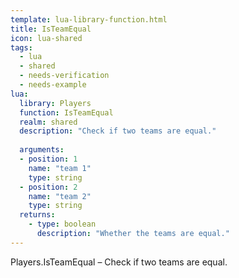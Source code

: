 ```yaml
---
template: lua-library-function.html
title: IsTeamEqual
icon: lua-shared
tags:
  - lua
  - shared
  - needs-verification
  - needs-example
lua:
  library: Players
  function: IsTeamEqual
  realm: shared
  description: "Check if two teams are equal."
  
  arguments:
  - position: 1
    name: "team 1"
    type: string
  - position: 2
    name: "team 2"
    type: string
  returns:
    - type: boolean
      description: "Whether the teams are equal."
---
```


<div class="lua__search__keywords">
Players.IsTeamEqual &#x2013; Check if two teams are equal.
</div>
